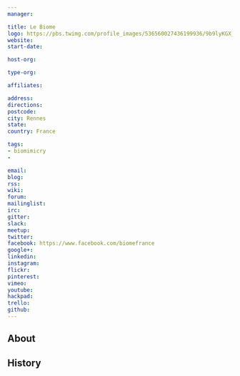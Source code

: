 ```yaml
---
manager:

title: Le Biome
logo: https://pbs.twimg.com/profile_images/536560027436199936/9b9lyKGX_400x400.jpeg
website:
start-date:

host-org:

type-org:

affiliates:

address:
directions:
postcode:
city: Rennes
state:
country: France

tags:
- biomimicry
-

email:
blog:
rss:
wiki:
forum:
mailinglist:
irc:
gitter:
slack:
meetup:
twitter:
facebook: https://www.facebook.com/biomefrance
google+:
linkedin:
instagram:
flickr:
pinterest:
vimeo:
youtube:
hackpad:
trello:
github:
---
```


## About

## History
